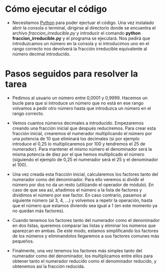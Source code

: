 # Cómo ejecutar el código

- Necesitamos [Python](https://www.python.org/) para poder ejectuar el código. Una vez instalado abrir la consola o terminal, dirigirse al directorio donde se encuentra el archivo _fraccion_irreducible.py_ y introducir el comando **python fraccion_irreducible.py** y el programa se ejecutará. Nos pedirá que introduzcamos un número en la consola y si introducimos uno en el rango correcto nos devolverá la fracción irreducible equivalente al número decimal introducido.

# Pasos seguidos para resolver la tarea

- Pedimos al usuario un número entre 0,0001 y 0,9999. Hacemos un bucle para que si introduce un número que no está en ese rango volvamos a pedir otro número hasta que introduzca un número en el rango correcto.

- Vemos cuantos números decimales a introducido. Empezaremos creando una fracción inicial que después reduciremos. Para crear esta fracción inicial, crearemos el numerador multiplicando el número por una potencia de 10 que eliminará los decimales (si por ejemplo introduce el 0,25 lo multiplicaremos por 100 y tendremos el 25 de numerador). Para mantener el mismo número el denominador será la misma potencia de diez por el que hemos multiplicado el número (siguiendo el ejemplo de 0,25 el numerador será el 25 y el denominador el 100).

- Una vez creada esta fracción inicial, calcularemos los factores tanto del numerador como del denominador. Para ello veremos si dividir el número por dos no da un resto (utilizando el operador de módulo). En caso de que sea así, añadimos el número a la lista de factores y dividimos el número por ese factor. En caso contrario, pasamos al siguiente número (al 3, 4, ...) y volvemos a repetir la operación, hasta que el número que estamos diviendo sea igual a 1 (en este momento ya no quedan más factores).

- Cuando tenemos los factores tanto del numerador como el denominador en dos listas, queremos comparar las listas y eliminar los números que aparezcan en ambas. De este modo, estamos simplificando los factores de los números y eliminandolos llegaremos a sus factores comunes más pequeños.

- Finalmente, una vez tenemos los factores más simples tanto del numerador como del denominador, los multiplicamos entre ellos para obtener tanto el numerador reducido como el denominador reducido, y obtenemos así la fracción reducida.
